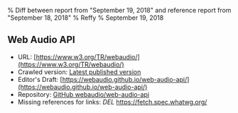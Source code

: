 % Diff between report from "September 19, 2018" and reference report from "September 18, 2018"
% Reffy
% September 19, 2018

## Web Audio API

- URL: [https://www.w3.org/TR/webaudio/](https://www.w3.org/TR/webaudio/)
- Crawled version: [Latest published version](https://www.w3.org/TR/2018/CR-webaudio-20180918/)
- Editor's Draft: [https://webaudio.github.io/web-audio-api/](https://webaudio.github.io/web-audio-api/)
- Repository: [GitHub webaudio/web-audio-api](https://github.com/webaudio/web-audio-api)
- Missing references for links: *DEL* https://fetch.spec.whatwg.org/


